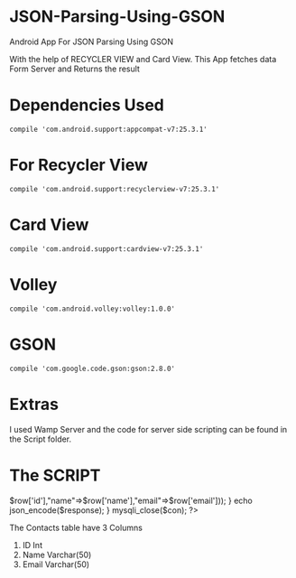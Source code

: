 # JSON-Parsing-Using-GSON
Android App For JSON Parsing Using GSON

With the help of RECYCLER VIEW and Card View.
This App fetches data Form Server and Returns the result



# Dependencies Used

    compile 'com.android.support:appcompat-v7:25.3.1'
# For Recycler View
    compile 'com.android.support:recyclerview-v7:25.3.1'
# Card View
    compile 'com.android.support:cardview-v7:25.3.1'
# Volley
    compile 'com.android.volley:volley:1.0.0'
# GSON
    compile 'com.google.code.gson:gson:2.8.0'
# Extras

I used Wamp Server and the code for server side scripting can be found in the Script folder.

# The SCRIPT

<?php  
 $db_name = "contactsdb";  
 $mysql_user = "root";  
 $mysql_pass = "12345";  
 $server_name = "localhost";  
 $con = mysqli_connect($server_name,$mysql_user,$mysql_pass,$db_name);  

if ($con) 
{

	$sql = "select * from contacts";
	$result = mysqli_query($con, $sql);
	$response = array ();
	while ($row = mysqli_fetch_array($result)) {
		array_push($response, array("id"=>$row['id'],"name"=>$row['name'],"email"=>$row['email']));
	}
	echo json_encode($response);

}
 mysqli_close($con);
 ?> 
 
 The Contacts table have 3 Columns
 1. ID  Int
 2. Name Varchar(50)
 3. Email Varchar(50)
